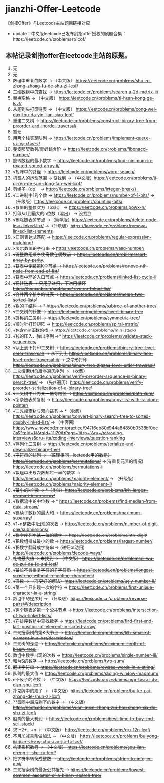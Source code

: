 # jianzhi-Offer-Leetcode
《剑指Offer》与Leetcode主站题目链接对应
* update：中文版leetcode已发布剑指offer授权的刷题合集：https://leetcode.cn/problemset/lcof/
## 本帖记录剑指offer在leetcode主站的原题。
1. 无
2. 无
3. ~~数组中重复的数字 -> （中文版） https://leetcode.cn/problems/shu-zu-zhong-zhong-fu-de-shu-zi-lcof/~~
4. 二维数组中的查找 -> https://leetcode.cn/problems/search-a-2d-matrix-ii/
5. 替换空格 -> （中文版） https://leetcode.cn/problems/ti-huan-kong-ge-lcof/
6. 从尾到头打印链表 -> （中文版） https://leetcode.cn/problems/cong-wei-dao-tou-da-yin-lian-biao-lcof/
7. 重建二叉树 -> https://leetcode.cn/problems/construct-binary-tree-from-preorder-and-inorder-traversal/
8. 暂无
9. 用两个栈实现队列 -> https://leetcode.cn/problems/implement-queue-using-stacks/
10. 斐波那契数列/青蛙跳台阶 -> https://leetcode.cn/problems/fibonacci-number/
11. 旋转数组的最小数字 -> https://leetcode.cn/problems/find-minimum-in-rotated-sorted-array-ii/
12. √矩阵中的路径 -> https://leetcode.cn/problems/word-search/
13. 机器人的运动范围 -> 没找到 -> （中文版）https://leetcode.cn/problems/ji-qi-ren-de-yun-dong-fan-wei-lcof/
14. 剪绳子（dp） -> https://leetcode.cn/problems/integer-break/）
15. √二进制中1的个数 -> https://leetcode.cn/problems/number-of-1-bits/ ->（升级版）https://leetcode.cn/problems/counting-bits/
16. √数值的整数次方（溢出） -> https://leetcode.cn/problems/powx-n/
17. 打印从1到最大的n位数（溢出） -> 没找到
18. √删除链表的节点 ->（简单版）https://leetcode.cn/problems/delete-node-in-a-linked-list/ ->（升级版）https://leetcode.cn/problems/remove-linked-list-elements 
19. ×正则表达式匹配 -> https://leetcode.cn/problems/regular-expression-matching/
20. ×表示数值的字符串 -> https://leetcode.cn/problems/valid-number/
21. ~~√调整数组顺序使奇数在偶数前 -> https://leetcode.cn/problems/sort-array-by-parity~~.
22. ~~√链表中倒数第K个节点 -> https://leetcode.cn/problems/remove-nth-node-from-end-of-list/~~
23. √链表中环的入口节点 -> https://leetcode.cn/problems/linked-list-cycle-ii
24. ~~√反转链表 -> 只用了递归，下次用循环 https://leetcode.cn/problems/reverse-linked-list/~~
25. ~~√合并两个排序的链表 -> https://leetcode.cn/problems/merge-two-sorted-lists/~~
26. ~~√树的子结构 -> * https://leetcode.cn/problems/subtree-of-another-tree/~~
27. ~~√二叉树的镜像 -> https://leetcode.cn/problems/invert-binary-tree~~
28. ~~√对称的二叉树 -> https://leetcode.cn/problems/symmetric-tree/~~
29. √顺时针打印矩阵 -> https://leetcode.cn/problems/spiral-matrix/
30. √包含min函数的栈 -> https://leetcode.cn/problems/min-stack/
31. √栈的压入、弹出序列 ->* https://leetcode.cn/problems/validate-stack-sequences/
32. ~~√从上到下打印二叉树 -> https://leetcode.cn/problems/binary-tree-level-order-traversal/ -> 从下到上 https://leetcode.cn/problems/binary-tree-level-order-traversal-ii/ -> 之字形打印 https://leetcode.cn/problems/binary-tree-zigzag-level-order-traversal/~~
33. 二叉搜索树的后序遍历序列 -> （收费）https://leetcode.cn/problems/verify-preorder-sequence-in-binary-search-tree/ -> （先序遍历）https://leetcode.cn/problems/verify-preorder-serialization-of-a-binary-tree/
34. ~~√二叉树中和为某一值得路径 -> https://leetcode.cn/problems/path-sum/~~
35. √复杂链表的复制 -> https://leetcode.cn/problems/copy-list-with-random-pointer/
36. √二叉搜索树与双向链表 -> *（收费）https://leetcode.cn/problems/convert-binary-search-tree-to-sorted-doubly-linked-list/ -> （牛客网）https://www.nowcoder.cn/practice/947f6eb80d944a84850b0538bf0ec3a5?tpId=13&tqId=11179&tPage=1&rp=1&ru=/ta/coding-interviews&qru=/ta/coding-interviews/question-ranking
37. √序列化二叉树 -> https://leetcode.cn/problems/serialize-and-deserialize-binary-tree/
38. ~~√字符串的排列 -> （原理相同，leetcode用的数组）https://leetcode.cn/problems/permutations/~~ ->(有重复元素的情况) https://leetcode.cn/problems/permutations-ii
39. √数组中出现次数超过一半的数字 -> https://leetcode.cn/problems/majority-element/ -> （升级版） https://leetcode.cn/problems/majority-element-ii/
40. ~~√最小的k个数 -> *（类似）https://leetcode.cn/problems/kth-largest-element-in-an-array/~~
41. √数据流中的中位数 -> * https://leetcode.cn/problems/find-median-from-data-stream/
42. ~~√连续子数组的最大和 -> https://leetcode.cn/problems/maximum-subarray/~~
43. √1~n整数中1出现的次数 -> https://leetcode.cn/problems/number-of-digit-one/submissions/
44. ~~√数字序列中某一位的数字 -> https://leetcode.cn/problems/nth-digit/~~
45. √把数组排成最小的数 -> https://leetcode.cn/problems/largest-number/
46. √把数字翻译成字符串 -> (递归or动归) https://leetcode.cn/problems/decode-ways/
47. ~~礼物最大值 -> 未找到 -> （中文版） https://leetcode.cn/problems/li-wu-de-zui-da-jie-zhi-lcof/~~
48. ~~√最长不含重复字符的子字符串 -> https://leetcode.cn/problems/longest-substring-without-repeating-characters/~~
49. ~~√丑数 -> （有更好的解法）https://leetcode.cn/problems/ugly-number-ii/~~
50. √第一个只出现一次的字符 ->  https://leetcode.cn/problems/first-unique-character-in-a-string/
51. 数组中的逆序对 -> （升级版）https://leetcode.cn/problems/reverse-pairs/#/description
52. √两个链表的第一个公共节点 -> https://leetcode.cn/problems/intersection-of-two-linked-lists/
53. √在排序数组中查找数字 -> https://leetcode.cn/problems/find-first-and-last-position-of-element-in-sorted-array/
54. ~~二叉搜索树的第K大节点 -> https://leetcode.cn/problems/kth-smallest-element-in-a-bst/description/~~
55. ~~二叉树的深度 -> https://leetcode.cn/problems/maximum-depth-of-binary-tree/~~
56. 数组中数字出现的次数 -> https://leetcode.cn/problems/single-number-iii/
57. 和为S的数字 —> https://leetcode.cn/problems/two-sum/
58. ~~翻转字符串 -> https://leetcode.cn/problems/reverse-words-in-a-string/~~
59. 队列的最大值 -> https://leetcode.cn/problems/sliding-window-maximum/
60. n个骰子的点数 -> （中文版）https://leetcode.cn/problems/nge-tou-zi-de-dian-shu-lcof/
61. 扑克牌中的顺子 -> （中文版）https://leetcode.cn/problems/bu-ke-pai-zhong-de-shun-zi-lcof/
62. ??~~圆圈中最后剩下的数字 -> （中文版） https://leetcode.cn/problems/yuan-quan-zhong-zui-hou-sheng-xia-de-shu-zi-lcof/~~
63. ~~股票的最大利润 -> https://leetcode.cn/problems/best-time-to-buy-and-sell-stock/~~
64. ~~求1+2+…+n -> （中文版） https://leetcode.cn/problems/qiu-12n-lcof/~~
65. 不用加减乘除做加法 -> （中文版） https://leetcode.cn/problems/bu-yong-jia-jian-cheng-chu-zuo-jia-fa-lcof/
66. ~~构建乘积数组 -> （中文版） https://leetcode.cn/problems/gou-jian-cheng-ji-shu-zu-lcof/~~
67. ~~把字符串转换成整数 -> https://leetcode.cn/problems/string-to-integer-atoi/~~
68. ~~二叉搜索树的最近公共祖先 -> https://leetcode.cn/problems/lowest-common-ancestor-of-a-binary-search-tree/~~
